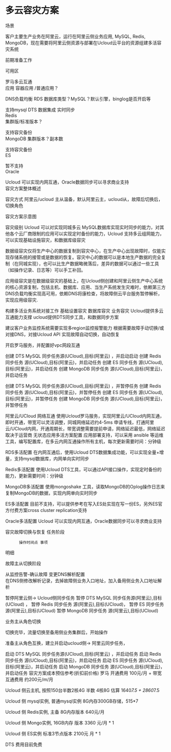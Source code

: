 # 多云容灾方案

场景


客户主要生产业务在阿里云，运行在阿里云侧业务应用, MySQL, Redis, MongoDB，现在需要将阿里云侧资源与部署在Ucloud云平台的资源组建多活容灾系统



前期准备工作


可用区	





罗马多云互通	
应用	容器应用
/普通应用？	




DNS负载均衡	
RDS	数据库类型？MySQL？默认引擎，binglog是否开启等	



支持mysql	DTS 数据集成 实时同步	
Redis	
集群版/标准版本？








支持容灾备份	
MongoDB	集群版本？副本数	




支持容灾备份	
ES	





暂不支持	
Oracle	





Ucloud 可以实现内网互通，Oracle数据同步可以寻求商业支持	
容灾方案整体概述


容灾方式
阿里云/ucloud 主从温备，默认阿里云主，ucloud从，故障后切换后，切换角色

容灾方案示意图


容灾级别
Ucloud 可以对实现同城多云 MySQL数据库实现实时同步的能力，对其他各个云厂商限制的应用可以实现定时备份的能力，Ucloud 支持多云组网能力，可以实现基础设施容灾，和数据库级容灾

数据级容灾仅将生产中心的数据复制到容灾中心，在生产中心出现故障时，仅能实现存储系统的接管或是数据的恢复。容灾中心的数据可以是本地生产数据的完全复制（在同城实现），也可以比生产数据略微落后，差异的数据可以通过一些工具（如操作记录、日志等）可以手工补回。

应用级容灾是在数据级容灾的基础上，在Ucloud侧创建和阿里云侧生产中心系统的核心资源复制，包括主机、数据库、应用、当生产系统发生灾难时，依赖第三方 DNS负载均衡实现高可用，依赖DNS将康检查，将故障侧云平台服务暂停解析，实现应用级容灾. 

构建多活业务系统对接工作
基础设置容灾	 数据库容灾	业务容灾
Ucloud提供多云互通能力支撑	ucloud提供DTS同步工具，和数据同步方案	






建议客户业务监控系统需要实现多region监控报警能力
根据需要故障手动切换/或对接DNS，对接Ucloud API 实现故障自动切换，自动恢复







开启罗马服务，并配置好vpc网段互通

 创建 DTS MySQL 同步任务源(UCloud),目标(阿里云) ，并启动启动
创建 Redis 同步任务 源(UCloud),目标(阿里云)，并启动任务
创建 ES 同步任务 源(UCloud),目标(阿里云)，并启动任务
创建 MongoDB 同步任务 源(UCloud),目标(阿里云)，并启动任务


创建 DTS MySQL 同步任务源(UCloud),目标(阿里云) ，并暂停任务
创建 Redis 同步任务 源(UCloud),目标(阿里云)，并暂停任务
创建 ES 同步任务 源(UCloud),目标(阿里云)，并暂停任务
创建 MongoDB 同步任务 源(UCloud),目标(阿里云)，并暂停任务


阿里云/UCloud 网络互通
 使用Ucloud罗马服务，实现阿里云/UCloud内网互通，即时开通，带宽可以灵活调整，同城网络延迟约4-5ms
 申请专线，打通阿里云/UCloud内网，开通周期长，带宽调整需要提前申请，网络延迟最低，网络延迟取决于运营商
无状态应用多活方案配置
应用部署支持，可以采用 ansible 等运维工具，编写配置库，在多云内网互通操作所有主机，每次更新需要时间：分钟级

RDS多活配置
在内网互通后，使用Ucloud DTS数据集成功能，可以实现全量+增量，支持mysql数据库，内网单向实时同步

Redis多活配置
使用Ucloud DTS工具，可以通过API接口操作，实现定时备份的能力，更新需要时间：分钟级

MongoDB多活配置
使用mongoshake 工具，读取MongoDB的Oplog操作日志来复制MongoDB的数据，实现内网单向实时同步

ES多活配置
目前不支持，可以提供参考在写入ES处实现在写一份ES，另外ES官方付费方案cross cluster replication支持

Oracle多活配置
Ucloud 可以实现内网互通，Oracle数据同步可以寻求商业支持

容灾故障切换与恢复
   任务阶段

          操作时间点	事项	
明细



故障主从切换阶段

从监控告警-确认故障	变更DNS解析配置	
  在DNS侧修改解析记录，去掉故障侧业务入口地址，加入备用侧业务入口地址解析  

暂停阿里云侧→ Ucloud侧同步任务	
暂停 DTS MySQL 同步任务源(阿里云),目标(UCloud) ，
暂停 Redis 同步任务 源(阿里云),目标(UCloud)，
暂停 ES 同步任务 源(阿里云),目标(UCloud)
暂停 MongoDB 同步任务 源(阿里云),目标(UCloud)


业务主从角色切换



切换完毕，流量切换至备用侧业务集群后，开始操作



准备主从角色互换，建立并启动ucloud侧→ 阿里云同步任务，

启动 DTS MySQL 同步任务源(UCloud),目标(阿里云) ，并启动任务
启动 Redis 同步任务 源(UCloud),目标(阿里云)，并启动任务
启动 ES 同步任务 源(UCloud),目标(阿里云)，并启动任务
启动 MongoDB 同步任务 源(UCloud),目标(阿里云)，并启动任务
容灾方案成本预估参考(折扣前价格)
罗马 开通费用 100元/月 + 带宽互通费用 约200元/m/月

Ucloud 侧云主机, 按照150台半数2核4G 半数 4核8G 估算 1640*7.5 + 2860*7.5

Ucloud 侧 mysql实例,  普通mysql实例  8G内存300GB存储，515*7 

Ucloud 侧 Redis实例,  主备 8G内存版本  640元/月

Ucloud 侧 Mongo实例, 16GB内存 版本    3360 元/月  * 1            

Ucloud 侧 ES实例  标准3节点版本  2100元 月  * 1 

DTS 费用目前免费
